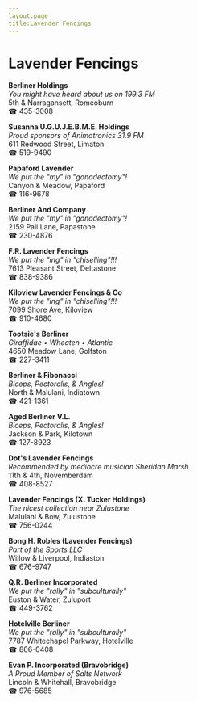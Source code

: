 ```yaml
---
layout:page
title:Lavender Fencings
---
```

# Lavender Fencings

**Berliner Holdings**  
_You might have heard about us on 199.3 FM_  
5th & Narragansett, Romeoburn  
☎ 435-3008



**Susanna U.G.U.J.E.B.M.E. Holdings**  
_Proud sponsors of Animatronics 31.9 FM_  
611 Redwood Street, Limaton  
☎ 519-9490



**Papaford Lavender**  
_We put the "my" in "gonadectomy"!_  
Canyon & Meadow, Papaford  
☎ 116-9678



**Berliner And Company**  
_We put the "my" in "gonadectomy"!_  
2159 Pall Lane, Papastone  
☎ 230-4876



**F.R. Lavender Fencings**  
_We put the "ing" in "chiselling"!!!_  
7613 Pleasant Street, Deltastone  
☎ 838-9386



**Kiloview Lavender Fencings & Co**  
_We put the "ing" in "chiselling"!!!_  
7099 Shore Ave, Kiloview  
☎ 910-4680



**Tootsie's Berliner**  
_Giraffidae • Wheaten • Atlantic_  
4650 Meadow Lane, Golfston  
☎ 227-3411



**Berliner & Fibonacci**  
_Biceps, Pectoralis, & Angles!_  
North & Malulani, Indiatown  
☎ 421-1361



**Aged Berliner V.L.**  
_Biceps, Pectoralis, & Angles!_  
Jackson & Park, Kilotown  
☎ 127-8923



**Dot's Lavender Fencings**  
_Recommended by mediocre musician Sheridan Marsh_  
11th & 4th, Novemberdam  
☎ 408-8527



**Lavender Fencings (X. Tucker Holdings)**  
_The nicest collection near Zulustone_  
Malulani & Bow, Zulustone  
☎ 756-0244



**Bong H. Robles (Lavender Fencings)**  
_Part of the Sports LLC_  
Willow & Liverpool, Indiaston  
☎ 676-9747



**Q.R. Berliner Incorporated**  
_We put the "rally" in "subculturally"_  
Euston & Water, Zuluport  
☎ 449-3762



**Hotelville Berliner**  
_We put the "rally" in "subculturally"_  
7787 Whitechapel Parkway, Hotelville  
☎ 866-0408



**Evan P. Incorporated (Bravobridge)**  
_A Proud Member of Salts Network_  
Lincoln & Whitehall, Bravobridge  
☎ 976-5685



